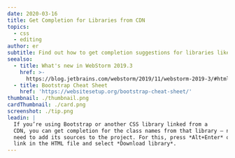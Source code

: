 ```yaml
---
date: 2020-03-16
title: Get Completion for Libraries from CDN
topics:
  - css
  - editing
author: er
subtitle: Find out how to get completion suggestions for libraries like Bootstrap.
seealso:
  - title: What's new in WebStorm 2019.3
    href: >-
      https://blog.jetbrains.com/webstorm/2019/11/webstorm-2019-3/#html_and_style_sheets
  - title: Bootstrap Cheat Sheet
    href: 'https://websitesetup.org/bootstrap-cheat-sheet/'
thumbnail: ./thumbnail.png
cardThumbnail: ./card.png
screenshot: ./tip.png
leadin: |
  If you’re using Bootstrap or another CSS library linked from a 
  CDN, you can get completion for the class names from that library – no 
  need to add its sources to the project. For this, press *Alt+Enter* on the 
  link in the HTML file and select *Download library*.
---
```


